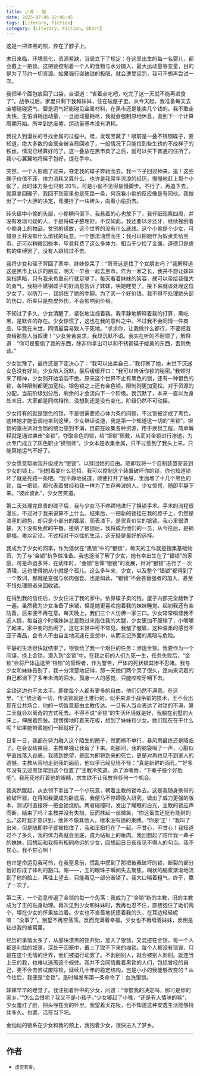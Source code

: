 ```yaml
---
title: 小说 - 锁
date: 2025-07-06 12:06:45
tags: [Literary, Fiction]
category: [Literary, Fiction, Short]
---
```


这是一把漆黑的锁，拴在了脖子上。

末日来临，环境恶化，资源紧缺，当局立下了规定：在这里出生的每一名婴儿，都会戴上一把锁。这把锁控制着一个人的食物与水分摄入、最大运动量等变量，目的是为了节约一切资源。如果强行突破锁的极限，就会遭受惩罚，我可不想再尝试一次。

我把半个面包放回了口袋，自语道：“省着点吃吧，吃完了这一天就不能再进食了”。战争过后，家里只剩下我和妹妹，住在破屋子里。从今天起，我准备每天去废墟碰碰运气，要是运气好能碰见金属材料，在黑市还是能卖几个钱的。我不敢走太快，生怕消耗运动量，一旦运动量耗尽，我就会强制原地休息，直到下一个计算周期开始。所幸到达废墟，运动量基本没有消耗。

我投入到漫长的寻找金属的过程中。哇，发现宝藏了！眼前是一叠不锈钢碟子，要知道，绝大多数的金属全被当局回收了，一般情况下只能捡到些生锈的不成样子的铁丝，情况已经算好的了。这一叠放在黑市卖了之后，就可以买下普通的住所了。我小心翼翼地将碟子包好，提在手中。

突然，一个人影跑了过来，夺走我的碟子奔驰而去。我一下子回过神来，追！这些碟子价值不菲，体力消耗又算什么。也许是我常年流浪的经历，慢慢地赶上那个小偷了，此时体力条也只剩 20%，可是小偷不见得放慢脚步。不行了，再追下去，就算拿回碟子，我回不到家里也是死路一条，何况看小偷的反应像是有同伙。我做出了一个大胆的决定，弯腰捡了一块砖头，向着小偷扔去。

砖头砸中小偷的头部，小偷瞬间倒下，我悬着的心也放下了。我仔细观察四周，并没有发现可疑的人，于是将碟子整理好。不仅如此，我还要以牙还牙，继续搜刮着小偷身上的物品，贫穷的缘故，这个世界的没有什么底线。这个小偷是个少女，可惜身上并没有什么值钱的玩意。一个想法油然而生：我可以把她作为奴隶卖给黑市，还可以稍微回些本，毕竟耗费了这么多体力，相当于少捡了金属。道德只是虚构的束缚罢了，没有人跟钱过不去。

我将少女和碟子背回了家中，妹妹惊呆了：“哥哥这是找了个女朋友吗？”我解释道这是黑市上认识的朋友，明天一早会一起去黑市。作为一家之长，我并不想让妹妹染指黑暗，只有我来负重前行就足够了。每天看着妹妹的笑容，就可以带给我强大的勇气。我把不锈钢碟子的好消息告诉了妹妹，哄她睡觉了。接下来就该处理这位少女了，以防万一，我绑住了她的手脚。为了买一个好价钱，我不得不处理她头部的伤口，所幸只是些皮外伤，不会影响到价格。

不知过了多久，少女清醒了，紧张地注视着我。我平静地解释着我的打算，黑吃黑，是默许的存在。少女惊慌了，这也在我的意料之中。不过我不会同情一件商品，毕竟在末世，同情最容易致人于死地。“求求你，让我做什么都行，不要把我卖给那些人当奴隶！”少女苦苦哀求，我却沉默不语。我实在听的不耐烦了，解释道：“你可是要偷了我的东西，除非你拿出可以和不锈钢碟子媲美的东西，否则免谈。”

少女犹豫了，最终还是下定决心了：“我可以出卖自己...”我打断了她，末世下沉迷女色没有好处。少女陷入沉默，最后缓缓开口：“我可以告诉你锁的秘密。”我顿时来了精神，少女则开始滔滔不绝。原来这个世界不止有黑色的锁，还有一种银色的锁，各种限制都更加宽松。银色锁之上还有金色锁，限制则更加宽松。对于资源的分配，当前阶级划分后，剩余的才会流向下一个阶级。我沉默了，本来一直以为身处末日，大家都是同病相怜，没想到还是没有变化，阶级仍然不可动摇。

少女持有的就是银色的锁，不是很需要担心体力条的问题，不过锁被涂成了黑色，这样她才能低调地来到这里。少女继续说道，我是第一个知道这一切的“黑锁”。银锁的激进派对金锁的统治感到不满，目前在收集各种资源，用于换锁工程，简单解释就是通过袭击“金锁”，夺取金色的锁，给“银锁”佩戴，从而对金锁进行渗透，为此专门成立了灰色职业“换锁师”。少女本是收集金属，只不过惹到了我头上来，只能算她运气不好了。

少女愿意帮助我升级成为“银锁”，以赎回她的自由。随即我将一个自制装置安装到少女的锁上。“别想着耍什么花招，我可以控制这个装置破坏你的锁，你也知道锁坏了就是死路一条吧。“我平静地说道，顺便打开了抽屉，里面堆了十几个黑色的锁，每一把锁，都代表着曾经和我一样为了生存奔波的人。少女惊愕，随即平静下来。“彼此彼此”，少女苦笑道。

第二天处理完昂贵的碟子后，我与少女马不停蹄地进行了换锁手术。手术的流程很漫长，不过对于我来说算不上什么。结束后，一把新的锁挂在我的脖子上，仍然是漆黑的颜色，却只是小部分的镀层，而表漆下，是货真价实的银锁。我心里很清楚，天下没有免费的午餐，接纳了银锁后，我将成为他们的一员，从今往后，是祸是福，难以定论。不过相对于以往的生活，这无疑是最好的选择。

我成为了少女的同事，作为潜伏在“黑锁”中的“银锁”，每天的工作就是搜集基础物资，为了与“金锁”抗争做准备。我也逐渐了解了少女，她有幸出生在了“银锁”的家庭，可是命运多舛，在幼年时，“金锁”忌惮“银锁”的发展，针对“银锁”进行了一次清理，这也使得她从小就是个孤儿。这么多年来，少女，以及整个“银锁”都得到了一个教训，那就是变强与弱肉强食。也是如此，“银锁”不会吝啬强者的加入，甚至不惜处理弱者来回收锁。

在得到我的信任后，少女住进了我的家中。依靠碟子卖的钱，屋子内部完全翻新了一遍。虽然我为少女准备了床铺，但是她更喜欢抱着我的妹妹睡觉。起初我还有些防备，后来便不再在意。每天晚上，我们三个人仿佛一家三口。少女常常嗔怪我不近人情，每当这个时候妹妹总是跑过来抱住我的大腿，少女更加不服输了，小嘴嘟了起来。家中变的热闹了，这在末世中可不常见。我皱了皱眉，这种温柔的感觉不亚于毒品，会令人不由自主地沉迷在空想中，从而忘记外面的黑暗与危险。

平静的生活很快就结束了，银锁给了我一个艰巨的任务：渗透金锁。我要作为一个间谍，换上金锁，潜入到“金锁”中。在我之前的人们九死一生，任务失败后，“金锁”会将尸体运送至“银锁”的管理者，作为警告，尸体的死状极其惨不忍睹。我与少女和妹妹告别了，我十分清楚地记得，那一天她们两个哭了很久，连向来沉着的自己都淌下了多年未流的泪水。孤身一人的感觉，只能咬咬牙咽下去。

金锁这边也不太太平。即使每个人都有更多的自由，他们仍然不满意。在这里，“王”统治着一切，传说锁就是王推行的，似乎来源于战争前的技术，王不会出现在公共场合，他的一切旨意都由主教传达。一旦有人当众表达了对锁的不满，第二天就会以离奇的方式死去。不得不说“金锁”的生活环境就是好，我躺在别墅的大床上，伸展着四肢。我愣愣地盯着天花板，想到了妹妹和少女。她们现在在干什么呢？如果能带着她们一起就好了。

日复一日，我都在努力融入这个陌生的圈子，然而祸不单行，暴风雨最终还是降临了。在会议结束后，主教单独让我留了下来。刹那间，我的脑袋嗡了一声，心脏似乎直线落入谷底。我感到绝望，是因为即将到来的死亡，更是对再也见不到家人的遗憾。主教从容地走到我的面前，他似乎已经见怪不怪：“真是新鲜的面孔。”“好多年没有见过黑锁爬到这个位置了”主教冷笑道，添了添嘴唇，“下辈子投个好胎吧”。我死死地盯着他的眼睛，求生欲不让我放弃任何一个机会。

我突然蹴起，从衣领下拿出了一个小玩意，朝着主教的锁咋去。这是我随身携带的锁破坏器，在得知我要成为卧底后，我便马不停蹄投入研究，做出了威力更强的版本，测试时直接将一把金锁烧断。两者碰撞时，发出了耀眼的白光，主教的锁应声而断。结束了吗？主教并没有失措，反而抹起一丝微笑，“你这畜生还挺有能耐的么。”这时我才意识到，他并不像其他人，根本没有锁的束缚。“你是‘王’！”我叫了出来，但是随即脖子就被掐住了，我和王扭打在了一起。不甘心，不甘心！我知道过不了多久，我的体力条就会见底，成为砧板上的鱼肉。我回想起了陪伴我一辈子的妹妹，回想起和我拥有相同命运的少女，回想起日日夜夜见不得人的勾当。我不甘心，我不甘心啊！

也许是命运见我可怜，在我窒息前，慌乱中摸到了那把被我破坏的锁，断裂的部分恰好形成了锋利的豁口。唰——，王的眼珠子瞬间失去聚焦，糊状的脑浆渐渐地流到了他的脸上，再往上望去，只能看见一部分断锁了。我大口喘着粗气，终于，赢了一次了。

第二天，一个消息传遍了金锁的每一个角落：我成为了“金锁”新的主教，旧的主教成为了王的贴身助理。再次见到少女和妹妹时，我再也忍不住，直接抱住了她们两个，埋在少女的怀里抽泣着。少女也不吝啬地抚摸着我的头，在耳边轻轻呢喃：“没事了”。别墅不再空荡荡，反而充满着幸福。少女也不再缠着妹妹，反倒是钻进我的被窝里。

经历的事情太多了，从那块漆黑的锁开始，加入了银锁，又混迹在金锁。每一个人都是利益的奴隶，深处于囚笼中，戴上了取不下来的枷锁。每个人都没有错误，只是在这个无情的世界，他们被迫行动罢了。不剥削别人，就会被别人剥削。就连当上王的我，也难以逃离这个规律。我并不会同情戴着黑锁的人们，包括曾经的自己，更不会去尝试废除锁，延续几十年的稳定结构，岂是小小的我能够改变的？从今往后，我便是“金锁”，是时候发布第一条命令了：血洗银锁。

妹妹早早的睡觉了。我注视着怀中的少女，问道：“你恨我的决定吗，那可是你的家乡。”“怎么会恨呢？我又不是小孩子，”少女嘟起了小嘴，“还是有人情味的嘛”，少女羞红了脸，把头埋在我的怀里。我望着天花板，也不知道这种安逸生活能够持续多久。也罢，活在当下吧。

金灿灿的锁系在少女和我的颈上，我抱着少女，很快进入了梦乡。

---

## 作者

- `虚空若雪`。
